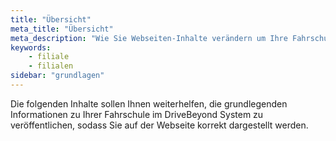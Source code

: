 ```yaml
---
title: "Übersicht"
meta_title: "Übersicht"
meta_description: "Wie Sie Webseiten-Inhalte verändern um Ihre Fahrschule perfekt darzustellen."
keywords:
    - filiale
    - filialen
sidebar: "grundlagen"
---
```


Die folgenden Inhalte sollen Ihnen weiterhelfen, die grundlegenden Informationen zu Ihrer Fahrschule im DriveBeyond System zu veröffentlichen, sodass Sie auf der Webseite korrekt dargestellt werden.